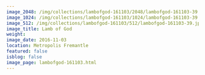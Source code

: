```yaml
---
image_2048: /img/collections/lambofgod-161103/2048/lambofgod-161103-39.jpg
image_1024: /img/collections/lambofgod-161103/1024/lambofgod-161103-39.jpg
image_512: /img/collections/lambofgod-161103/512/lambofgod-161103-39.jpg
image_title: Lamb of God
weight: 
image_date: 2016-11-03
location: Metropolis Fremantle
featured: false
isblog: false
image_page: lambofgod-161103.html
---
```

